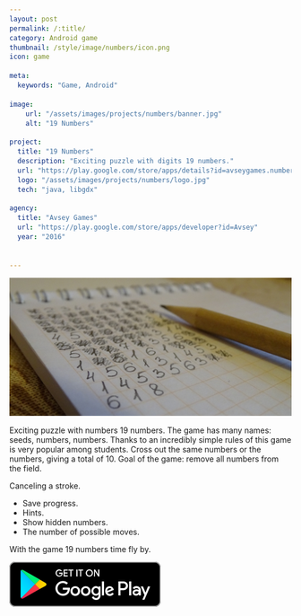 ```yaml
---
layout: post
permalink: /:title/
category: Android game
thumbnail: /style/image/numbers/icon.png
icon: game

meta:
  keywords: "Game, Android"
  
image:
    url: "/assets/images/projects/numbers/banner.jpg"
    alt: "19 Numbers"

project:
  title: "19 Numbers"
  description: "Exciting puzzle with digits 19 numbers."
  url: "https://play.google.com/store/apps/details?id=avseygames.numbers.android"
  logo: "/assets/images/projects/numbers/logo.jpg"
  tech: "java, libgdx"

agency:
  title: "Avsey Games"
  url: "https://play.google.com/store/apps/developer?id=Avsey"
  year: "2016"


---
```

![](/style/image/numbers/banner.jpg)

Exciting puzzle with numbers 19 numbers. The game has many names: seeds, numbers, numbers. Thanks to an incredibly simple rules of this game is very popular among students. Cross out the same numbers or the numbers, giving a total of 10. Goal of the game: remove all numbers from the field.

Canceling a stroke.
* Save progress. 
* Hints.
* Show hidden numbers.
* The number of possible moves.

With the game 19 numbers time fly by.

[<img src="/style/image/GooglePlay-Button.svg">](https://play.google.com/store/apps/details?id=avseygames.numbers.android)
